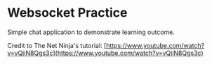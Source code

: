 # Websocket Practice

Simple chat application to demonstrate learning outcome.

Credit to The Net Ninja's tutorial: [https://www.youtube.com/watch?v=vQjiN8Qgs3c](https://www.youtube.com/watch?v=vQjiN8Qgs3c)
